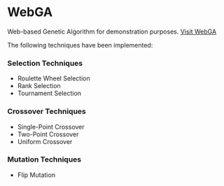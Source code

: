 # WebGA
Web-based Genetic Algorithm for demonstration purposes. [Visit WebGA](https://mmf.github.io/WebGA/)

The following techniques have been implemented:

### Selection Techniques
* Roulette Wheel Selection
* Rank Selection
* Tournament Selection

### Crossover Techniques
* Single-Point Crossover
* Two-Point Crossover
* Uniform Crossover

### Mutation Techniques
* Flip Mutation

